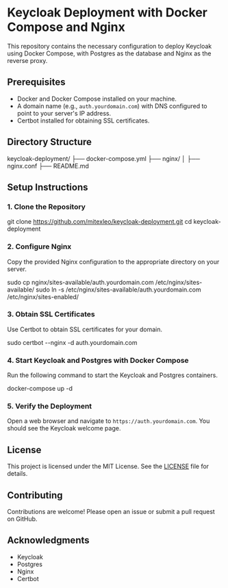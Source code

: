 # Keycloak Deployment with Docker Compose and Nginx

This repository contains the necessary configuration to deploy Keycloak using Docker Compose, with Postgres as the database and Nginx as the reverse proxy.

## Prerequisites

- Docker and Docker Compose installed on your machine.
- A domain name (e.g., `auth.yourdomain.com`) with DNS configured to point to your server's IP address.
- Certbot installed for obtaining SSL certificates.

## Directory Structure

keycloak-deployment/
├── docker-compose.yml
├── nginx/
│   ├── nginx.conf
├── README.md

## Setup Instructions

### 1. Clone the Repository

git clone https://github.com/mitexleo/keycloak-deployment.git
cd keycloak-deployment

### 2. Configure Nginx

Copy the provided Nginx configuration to the appropriate directory on your server.

sudo cp nginx/sites-available/auth.yourdomain.com /etc/nginx/sites-available/
sudo ln -s /etc/nginx/sites-available/auth.yourdomain.com /etc/nginx/sites-enabled/

### 3. Obtain SSL Certificates

Use Certbot to obtain SSL certificates for your domain.

sudo certbot --nginx -d auth.yourdomain.com 

### 4. Start Keycloak and Postgres with Docker Compose

Run the following command to start the Keycloak and Postgres containers.

docker-compose up -d

### 5. Verify the Deployment

Open a web browser and navigate to `https://auth.yourdomain.com`. You should see the Keycloak welcome page.

## License

This project is licensed under the MIT License. See the [LICENSE](LICENSE) file for details.

## Contributing

Contributions are welcome! Please open an issue or submit a pull request on GitHub.

## Acknowledgments

- Keycloak
- Postgres
- Nginx
- Certbot
